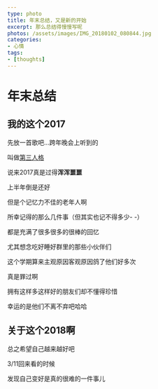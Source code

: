 ```yaml
---
type: photo
title: 年末总结，又是新的开始
excerpt: 那么总结得慢慢写呢
photos: /assets/images/IMG_20180102_080844.jpg
categories:
- 心情
tags:
- [thoughts]
---
```

# 年末总结

## 我的这个2017

先放一首歌吧...跨年晚会上听到的

叫做[第三人格](http://music.163.com/#/song?id=30394959&market=baiduqk)

说来2017真是过得**浑浑噩噩**

上半年倒是还好

但是个记忆力不佳的老年人啊

所幸记得的那么几件事（但其实也记不得多少- -）

都是充满了很多很多的很棒的回忆

尤其想念吃好睡好群里的那些小伙伴们

这个学期算来主观原因客观原因鸽了他们好多次

真是罪过啊

拥有这样多这样好的朋友们却不懂得珍惜

幸运的是他们不离不弃吧哈哈

## 关于这个2018啊

总之希望自己越来越好吧

3/11回来看的时候

发现自己变好是真的很难的一件事儿
